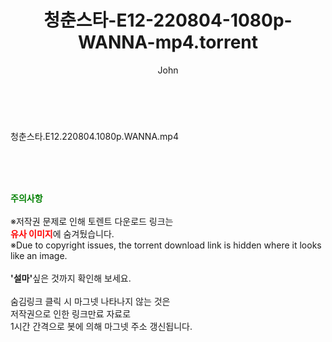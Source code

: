 ﻿---
layout: post
title:  "청춘스타-E12-220804-1080p-WANNA-mp4.torrent"
author: John
categories: [ 방송/음악 ]
tags: [  ]
image:  
description: "청춘스타-E12-220804-1080p-WANNA-mp4 torrent 정보 공유"
toc: true
toc_sticky: true
---

<br>
<div class="view-img">
<a class="view_image" href="http://torrentmobile60.com/bbs/view_image.php?fn=%2Fdata%2Ffile%2Fmusic%2F3735182707_qV5e7r2N_b9dd89228c1846873529744cd84ec31ddc2656b1.jpg" target="_blank"><img alt="" class="img-tag" content="http://torrentmobile60.com/data/file/music/3735182707_qV5e7r2N_b9dd89228c1846873529744cd84ec31ddc2656b1.jpg" itemprop="image" src="http://torrentmobile60.com/data/file/music/3735182707_qV5e7r2N_b9dd89228c1846873529744cd84ec31ddc2656b1.jpg"/></a></div><div class="view-content" itemprop="description">
<p>청춘스타.E12.220804.1080p.WANNA.mp4<br/></p> </div>
    
<br><br><br>
<p data-ke-size="size16"><b><span style="color: green;">주의사항</span></b><br /><br />※저작권 문제로 인해 토렌트 다운로드 링크는<br /><b><span style="color: red;">유사 이미지</span></b>에 숨겨뒀습니다.<br />※Due to copyright issues, the torrent download link is hidden where it looks like an image.<br /><br /><b>'설마'</b>싶은 것까지 확인해 보세요.<br /><br />숨김링크 클릭 시 마그넷 나타나지 않는 것은<br />저작권으로 인한 링크만료 자료로<br />1시간 간격으로 봇에 의해 마그넷 주소 갱신됩니다.</p>

